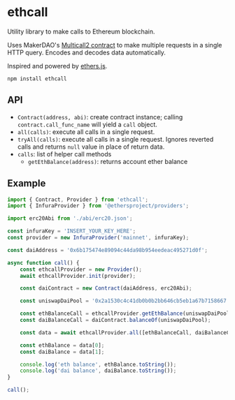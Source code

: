 # ethcall

Utility library to make calls to Ethereum blockchain.

Uses MakerDAO's [Multicall2 contract](https://github.com/makerdao/multicall) to make multiple requests in a single HTTP query. Encodes and decodes data automatically.

Inspired and powered by [ethers.js](https://github.com/ethers-io/ethers.js/).

```
npm install ethcall
```

## API

* `Contract(address, abi)`: create contract instance; calling `contract.call_func_name` will yield a `call` object.
* `all(calls)`: execute all calls in a single request.
* `tryAll(calls)`: execute all calls in a single request. Ignores reverted calls and returns `null` value in place of return data.
* `calls`: list of helper call methods
  * `getEthBalance(address)`: returns account ether balance

## Example

```js
import { Contract, Provider } from 'ethcall';
import { InfuraProvider } from '@ethersproject/providers';

import erc20Abi from './abi/erc20.json';

const infuraKey = 'INSERT_YOUR_KEY_HERE';
const provider = new InfuraProvider('mainnet', infuraKey);

const daiAddress = '0x6b175474e89094c44da98b954eedeac495271d0f';

async function call() {
	const ethcallProvider = new Provider();
	await ethcallProvider.init(provider);

	const daiContract = new Contract(daiAddress, erc20Abi);

	const uniswapDaiPool = '0x2a1530c4c41db0b0b2bb646cb5eb1a67b7158667';

	const ethBalanceCall = ethcallProvider.getEthBalance(uniswapDaiPool);
	const daiBalanceCall = daiContract.balanceOf(uniswapDaiPool);

	const data = await ethcallProvider.all([ethBalanceCall, daiBalanceCall]);

	const ethBalance = data[0];
	const daiBalance = data[1];

	console.log('eth balance', ethBalance.toString());
	console.log('dai balance', daiBalance.toString());
}

call();

```

